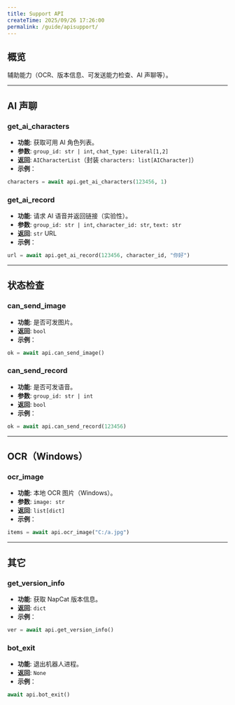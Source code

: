 ```yaml
---
title: Support API
createTime: 2025/09/26 17:26:00
permalink: /guide/apisupport/
---
```


## 概览

辅助能力（OCR、版本信息、可发送能力检查、AI 声聊等）。

---

## AI 声聊

### get_ai_characters

- **功能**: 获取可用 AI 角色列表。
- **参数**: `group_id: str | int`, `chat_type: Literal[1,2]`
- **返回**: `AICharacterList`（封装 `characters: list[AICharacter]`）
- **示例**：

```python
characters = await api.get_ai_characters(123456, 1)
```

### get_ai_record

- **功能**: 请求 AI 语音并返回链接（实验性）。
- **参数**: `group_id: str | int`, `character_id: str`, `text: str`
- **返回**: `str` URL
- **示例**：

```python
url = await api.get_ai_record(123456, character_id, "你好")
```

---

## 状态检查

### can_send_image

- **功能**: 是否可发图片。
- **返回**: `bool`
- **示例**：

```python
ok = await api.can_send_image()
```

### can_send_record

- **功能**: 是否可发语音。
- **参数**: `group_id: str | int`
- **返回**: `bool`
- **示例**：

```python
ok = await api.can_send_record(123456)
```

---

## OCR（Windows）

### ocr_image

- **功能**: 本地 OCR 图片（Windows）。
- **参数**: `image: str`
- **返回**: `list[dict]`
- **示例**：

```python
items = await api.ocr_image("C:/a.jpg")
```

---

## 其它

### get_version_info

- **功能**: 获取 NapCat 版本信息。
- **返回**: `dict`
- **示例**：

```python
ver = await api.get_version_info()
```

### bot_exit

- **功能**: 退出机器人进程。
- **返回**: `None`
- **示例**：

```python
await api.bot_exit()
```


